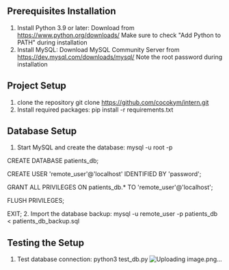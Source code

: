 ## Prerequisites Installation
1. Install Python 3.9 or later:
Download from https://www.python.org/downloads/
Make sure to check "Add Python to PATH" during installation
2. Install MySQL:
Download MySQL Community Server from https://dev.mysql.com/downloads/mysql/
Note the root password during installation
## Project Setup
1. clone the repository
git clone https://github.com/cocokym/intern.git
2. Install required packages:
pip install -r requirements.txt
## Database Setup
1. Start MySQL and create the database:
mysql -u root -p

CREATE DATABASE patients_db;

CREATE USER 'remote_user'@'localhost' IDENTIFIED BY 'password';

GRANT ALL PRIVILEGES ON patients_db.* TO 'remote_user'@'localhost';

FLUSH PRIVILEGES;

EXIT;
2. Import the database backup:
mysql -u remote_user -p patients_db < patients_db_backup.sql
## Testing the Setup
1. Test database connection:
python3 test_db.py
![Uploading image.png…]()
